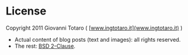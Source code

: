 License
=======

Copyright 2011 Giovanni Totaro ( [www.ingtotaro.it](www.ingtotaro.it) )

- Actual content of blog posts (text and images): all rights reserved.
- The rest: [BSD 2-Clause](http://www.opensource.org/licenses/bsd-license.php).
